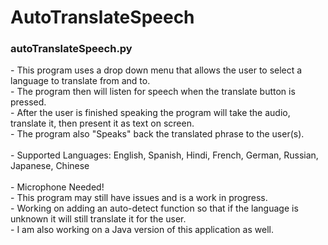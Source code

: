 # AutoTranslateSpeech
  <h3>autoTranslateSpeech.py</h3>
    - This program uses a drop down menu that allows the user to select a language to translate from and to.<br>
    - The program then will listen for speech when the translate button is pressed.<br>
    - After the user is finished speaking the program will take the audio, translate it, then present it as text on screen.<br>
    - The program also "Speaks" back the translated phrase to the user(s).<br>
    <br>
    - Supported Languages: English, Spanish, Hindi, French, German, Russian, Japanese, Chinese<br>
    <br>
    - Microphone Needed!<br>
    - This program may still have issues and is a work in progress.<br>
    - Working on adding an auto-detect function so that if the language is unknown it will still translate it for the user.<br>
    - I am also working on a Java version of this application as well.<br>
